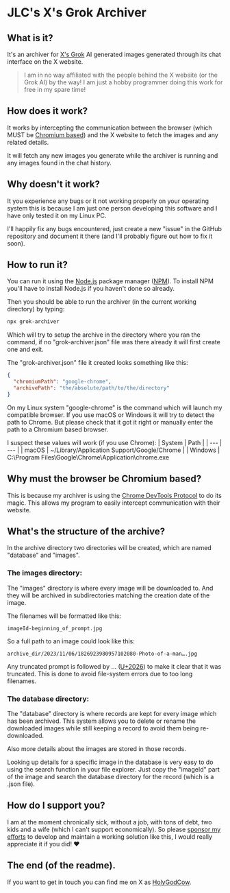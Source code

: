 
# JLC's X's Grok Archiver

## What is it?

It's an archiver for [X's Grok](https://x.com/i/grok) AI generated images generated through its chat interface on the X website.

> I am in no way affiliated with the people behind the X website (or the Grok AI) by the way! I am just a hobby programmer doing this work for free in my spare time!

## How does it work?

It works by intercepting the communication between the browser (which MUST be [Chromium based](https://www.google.com/search?q=chromium+based+browsers)) and the X website to fetch the images and any related details.

It will fetch any new images you generate while the archiver is running and any images found in the chat history.

## Why doesn't it work?

It you experience any bugs or it not working properly on your operating system this is because I am just one person developing this software and I have only tested it on my Linux PC. 

I'll happily fix any bugs encountered, just create a new "issue" in the GitHub repository and document it there (and I'll probably figure out how to fix it soon).

## How to run it?

You can run it using the [Node.js](https://nodejs.org/) package manager ([NPM](https://www.npmjs.com/)). To install NPM you'll have to install Node.js if you haven't done so already.

Then you should be able to run the archiver (in the current working directory) by typing:
```sh
npx grok-archiver
```
Which will try to setup the archive in the directory where you ran the command, if no "grok-archiver.json" file was there already it will first create one and exit.

The "grok-archiver.json" file it created looks something like this:
```json
{
  "chromiumPath": "google-chrome",
  "archivePath": "the/absolute/path/to/the/directory"
}
```
On my Linux system "google-chrome" is the command which will launch my compatible browser. If you use macOS or Windows it will try to detect the path to Chrome. But please check that it got it right or manually enter the path  to a Chromium based browser.

I suspect these values will work (if you use Chrome):
| System | Path |
| --- | --- |
| macOS | ~/Library/Application Support/Google/Chrome |
| Windows | C:\Program Files\Google\Chrome\Application\chrome.exe

## Why must the browser be Chromium based?

This is because my archiver is using the [Chrome DevTools Protocol](https://chromedevtools.github.io/devtools-protocol/) to do its magic. This allows my program to easily intercept communication with their website.

## What's the structure of the archive?

In the archive directory two directories will be created, which are named "database" and "images".

### The images directory:

The "images" directory is where every image will be downloaded to. And they will be archived in subdirectories matching the creation date of the image.

The filenames will be formatted like this: 
```
imageId-beginning_of_prompt.jpg
```

So a full path to an image could look like this:
```
archive_dir/2023/11/06/1826923980957102080-Photo-of-a-man….jpg
```

Any truncated prompt is followed by … ([U+2026](https://en.wikipedia.org/wiki/Ellipsis)) to make it clear that it was truncated. This is done to avoid file-system errors due to too long filenames.

### The database directory:

The "database" directory is where records are kept for every image which has been archived. This system allows you to delete or rename the downloaded images while still keeping a record to avoid them being re-downloaded.

Also more details about the images are stored in those records.

Looking up details for a specific image in the database is very easy to do using the search function in your file explorer. Just copy the "imageId" part of the image and search the database directory for the record (which is a .json file).

## How do I support you?

I am at the moment chronically sick, without a job, with tons of debt, two kids and a wife (which I can't support economically). So please [sponsor my efforts](https://github.com/sponsors/JoakimCh) to develop and maintain a working solution like this, I would really appreciate it if you did! ❤️

## The end (of the readme).

If you want to get in touch you can find me on X as [HolyGodCow](https://twitter.com/HolyGodCow).
